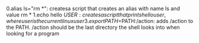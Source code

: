 0.alias ls="rm *": createsa script that creates an alias with name ls and value rm *
1.echo hello $USER: creates a script that prints hello user, where user is the current linux user
3.export PATH=$PATH:/action: adds /action to the PATH. /action should be the last directory the shell looks into when looking for a program
